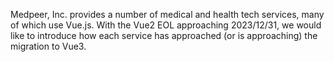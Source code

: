 Medpeer, Inc. provides a number of medical and health tech services, many of which use Vue.js.
With the Vue2 EOL approaching 2023/12/31, we would like to introduce how each service has approached (or is approaching) the migration to Vue3.
